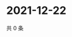# 2021-12-22

共 0 条

<!-- BEGIN WEIBO -->
<!-- 最后更新时间 Wed Dec 22 2021 12:01:06 GMT+0800 (China Standard Time) -->

<!-- END WEIBO -->
